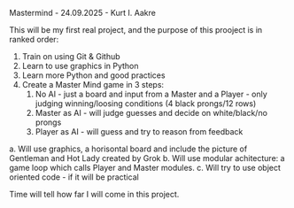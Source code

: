 Mastermind - 24.09.2025 - Kurt I. Aakre

This will be my first real project, and the purpose of this prooject is in ranked order:

1. Train on using Git & Github
2. Learn to use graphics in Python
3. Learn more Python and good practices
4. Create a Master Mind game in 3 steps:
	1. No AI - just a board and input from a Master and a Player - only judging winning/loosing conditions (4 black prongs/12 rows)
	2. Master as AI - will judge guesses and decide on white/black/no prongs
	3. Player as AI - will guess and try to reason from feedback

a. Will use graphics, a horisontal board and include the picture of Gentleman and Hot Lady created by Grok
b. Will use modular achitecture: a game loop which calls Player and Master modules.
c. Will try to use object oriented code - if it will be practical

Time will tell how far I will come in this project.
